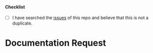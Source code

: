 <!--
Thank you for taking the time to find a gap in our documentation. Before you submit
this; let's run through a few quick checks. Please make sure to check off the following
boxes.
-->

<!-- Checked checkbox should look like this: [x] -->
#### Checklist
- [ ] I have searched the [issues](https://github.com/robinhood-unofficial/pyrh/issues) of this repo and believe that this is not a duplicate.

# Documentation Request
<!-- Now feel free to write up your issue️ -->
